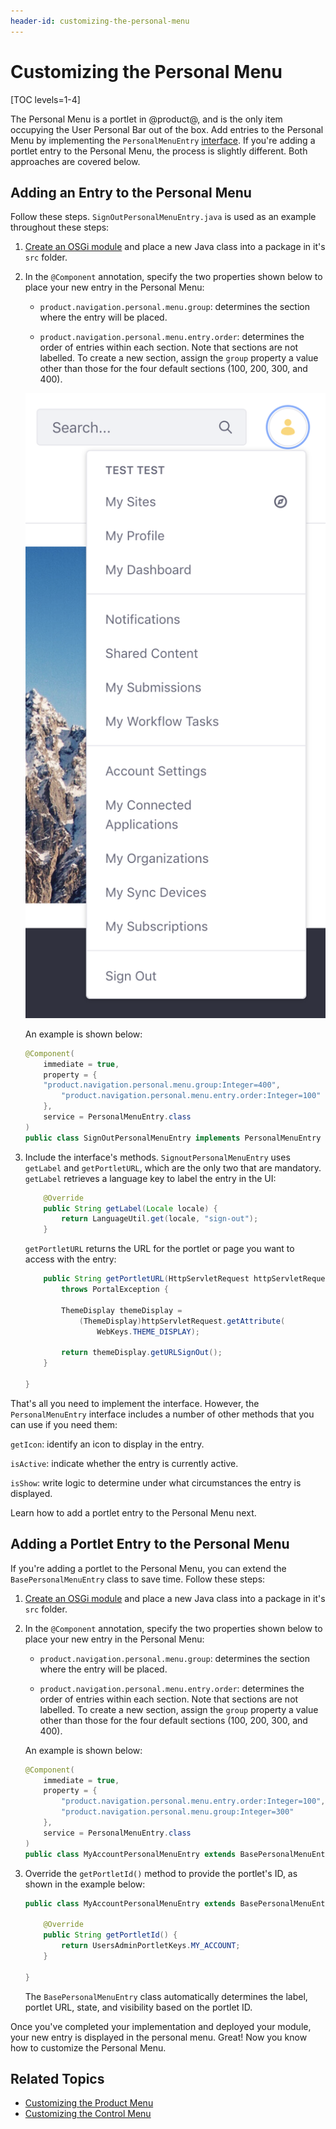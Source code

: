 ```yaml
---
header-id: customizing-the-personal-menu
---
```


# Customizing the Personal Menu

[TOC levels=1-4]

The Personal Menu is a portlet in @product@, and is the only item occupying the
User Personal Bar out of the box. Add entries to the Personal Menu by
implementing the `PersonalMenuEntry`
[interface](https://github.com/liferay/liferay-portal/blob/7.2.0-ga1/modules/apps/product-navigation/product-navigation-personal-menu-api/src/main/java/com/liferay/product/navigation/personal/menu/PersonalMenuEntry.java). 
If you're adding a portlet entry to the Personal Menu, the process is
slightly different. Both approaches are covered below.

## Adding an Entry to the Personal Menu

Follow these steps. `SignOutPersonalMenuEntry.java` is used as an example 
throughout these steps:

1.  [Create an OSGi module](/docs/7-2/reference/-/knowledge_base/r/creating-a-project)
    and place a new Java class into a package in it's `src` folder.

2.  In the `@Component` annotation, specify the two properties shown below to 
    place your new entry in the Personal Menu:

    - `product.navigation.personal.menu.group`: determines the section where the 
      entry will be placed.

    - `product.navigation.personal.menu.entry.order`: determines the order of 
      entries within each section. Note that sections are not labelled. To 
      create a new section, assign the `group` property a value other than those 
      for the four default sections (100, 200, 300, and 400).

    ![Figure 1: The Personal Menu is organized into four sections.](../../../images/user-personal-menu-sections.png)

    An example is shown below:

    ```java
    @Component(
    	immediate = true,
    	property = {
        "product.navigation.personal.menu.group:Integer=400",
    		"product.navigation.personal.menu.entry.order:Integer=100"
    	},
    	service = PersonalMenuEntry.class
    )
    public class SignOutPersonalMenuEntry implements PersonalMenuEntry {
    ```

3.  Include the interface's methods. `SignoutPersonalMenuEntry` uses `getLabel`
    and `getPortletURL`, which are the only two that are mandatory. `getLabel`
    retrieves a language key to label the entry in the UI:

    ```java
    	@Override
    	public String getLabel(Locale locale) {
    		return LanguageUtil.get(locale, "sign-out");
    	}
    ```

    `getPortletURL` returns the URL for the portlet or page you want to access 
    with the entry:

    ```java
    	public String getPortletURL(HttpServletRequest httpServletRequest)
    		throws PortalException {

    		ThemeDisplay themeDisplay =
    			(ThemeDisplay)httpServletRequest.getAttribute(
    				WebKeys.THEME_DISPLAY);

    		return themeDisplay.getURLSignOut();
    	}

    }
    ```

That's all you need to implement the interface. However, the `PersonalMenuEntry` 
interface includes a number of other methods that you can use if you need them:

`getIcon`: identify an icon to display in the entry.

`isActive`: indicate whether the entry is currently active.

`isShow`: write logic to determine under what circumstances the entry is displayed.

Learn how to add a portlet entry to the Personal Menu next. 

## Adding a Portlet Entry to the Personal Menu

If you're adding a portlet to the Personal Menu, you can extend the
`BasePersonalMenuEntry` class to save time. Follow these steps:

1.  [Create an OSGi module](/docs/7-2/reference/-/knowledge_base/r/creating-a-project)
    and place a new Java class into a package in it's `src` folder.

2.  In the `@Component` annotation, specify the two properties shown below to 
    place your new entry in the Personal Menu:

    - `product.navigation.personal.menu.group`: determines the section where the 
      entry will be placed.

    - `product.navigation.personal.menu.entry.order`: determines the order of 
      entries within each section. Note that sections are not labelled. To 
      create a new section, assign the `group` property a value other than those 
      for the four default sections (100, 200, 300, and 400).

    An example is shown below:

    ```java
    @Component(
    	immediate = true,
    	property = {
    		"product.navigation.personal.menu.entry.order:Integer=100",
    		"product.navigation.personal.menu.group:Integer=300"
    	},
    	service = PersonalMenuEntry.class
    )
    public class MyAccountPersonalMenuEntry extends BasePersonalMenuEntry {
    ```

3.  Override the `getPortletId()` method to provide the portlet's ID, as shown 
    in the example below:
    
    ```java
    public class MyAccountPersonalMenuEntry extends BasePersonalMenuEntry {

    	@Override
    	public String getPortletId() {
    		return UsersAdminPortletKeys.MY_ACCOUNT;
    	}

    }
    ```

    The `BasePersonalMenuEntry` class automatically determines the label, 
    portlet URL, state, and visibility based on the portlet ID. 

Once you've completed your implementation and deployed your module, your new
entry is displayed in the personal menu. Great! Now you know how to customize 
the Personal Menu. 

## Related Topics

- [Customizing the Product Menu](/docs/7-2/customization/-/knowledge_base/c/customizing-the-product-menu)
- [Customizing the Control Menu](/docs/7-2/customization/-/knowledge_base/c/customizing-the-control-menu)
